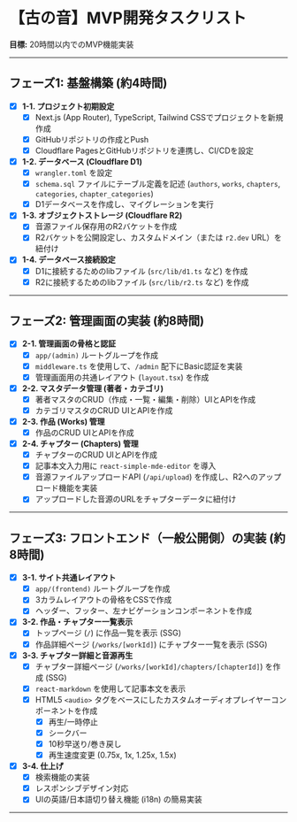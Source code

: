 # 【古の音】MVP開発タスクリスト

**目標:** 20時間以内でのMVP機能実装

---

## フェーズ1: 基盤構築 (約4時間)

-   [x] **1-1. プロジェクト初期設定**
    -   [x] Next.js (App Router), TypeScript, Tailwind CSSでプロジェクトを新規作成
    -   [x] GitHubリポジトリの作成とPush
    -   [x] Cloudflare PagesとGitHubリポジトリを連携し、CI/CDを設定
-   [x] **1-2. データベース (Cloudflare D1)**
    -   [x] `wrangler.toml` を設定
    -   [x] `schema.sql` ファイルにテーブル定義を記述 (`authors`, `works`, `chapters`, `categories`, `chapter_categories`)
    -   [x] D1データベースを作成し、マイグレーションを実行
-   [x] **1-3. オブジェクトストレージ (Cloudflare R2)**
    -   [x] 音源ファイル保存用のR2バケットを作成
    -   [x] R2バケットを公開設定し、カスタムドメイン（または `r2.dev` URL）を紐付け
-   [x] **1-4. データベース接続設定**
    -   [x] D1に接続するためのlibファイル (`src/lib/d1.ts` など) を作成
    -   [x] R2に接続するためのlibファイル (`src/lib/r2.ts` など) を作成

---

## フェーズ2: 管理画面の実装 (約8時間)

-   [x] **2-1. 管理画面の骨格と認証**
    -   [x] `app/(admin)` ルートグループを作成
    -   [x] `middleware.ts` を使用して、`/admin` 配下にBasic認証を実装
    -   [x] 管理画面用の共通レイアウト (`layout.tsx`) を作成
-   [x] **2-2. マスタデータ管理 (著者・カテゴリ)**
    -   [x] 著者マスタのCRUD（作成・一覧・編集・削除）UIとAPIを作成
    -   [x] カテゴリマスタのCRUD UIとAPIを作成
-   [x] **2-3. 作品 (Works) 管理**
    -   [x] 作品のCRUD UIとAPIを作成
-   [x] **2-4. チャプター (Chapters) 管理**
    -   [x] チャプターのCRUD UIとAPIを作成
    -   [x] 記事本文入力用に `react-simple-mde-editor` を導入
    -   [x] 音源ファイルアップロードAPI (`/api/upload`) を作成し、R2へのアップロード機能を実装
    -   [x] アップロードした音源のURLをチャプターデータに紐付け

---

## フェーズ3: フロントエンド（一般公開側）の実装 (約8時間)

-   [x] **3-1. サイト共通レイアウト**
    -   [x] `app/(frontend)` ルートグループを作成
    -   [x] 3カラムレイアウトの骨格をCSSで作成
    -   [x] ヘッダー、フッター、左ナビゲーションコンポーネントを作成
-   [x] **3-2. 作品・チャプター一覧表示**
    -   [x] トップページ (`/`) に作品一覧を表示 (SSG)
    -   [x] 作品詳細ページ (`/works/[workId]`) にチャプター一覧を表示 (SSG)
-   [x] **3-3. チャプター詳細と音源再生**
    -   [x] チャプター詳細ページ (`/works/[workId]/chapters/[chapterId]`) を作成 (SSG)
    -   [x] `react-markdown` を使用して記事本文を表示
    -   [x] HTML5 `<audio>` タグをベースにしたカスタムオーディオプレイヤーコンポーネントを作成
        -   [x] 再生/一時停止
        -   [x] シークバー
        -   [x] 10秒早送り/巻き戻し
        -   [x] 再生速度変更 (0.75x, 1x, 1.25x, 1.5x)
-   [x] **3-4. 仕上げ**
    -   [x] 検索機能の実装
    -   [x] レスポンシブデザイン対応
    -   [x] UIの英語/日本語切り替え機能 (i18n) の簡易実装

---